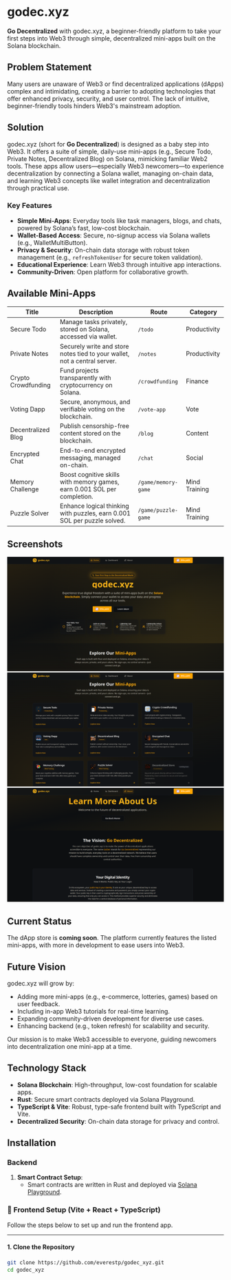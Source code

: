 # godec.xyz

**Go Decentralized** with godec.xyz, a beginner-friendly platform to take your first steps into Web3 through simple, decentralized mini-apps built on the Solana blockchain.

## Problem Statement

Many users are unaware of Web3 or find decentralized applications (dApps) complex and intimidating, creating a barrier to adopting technologies that offer enhanced privacy, security, and user control. The lack of intuitive, beginner-friendly tools hinders Web3's mainstream adoption.

## Solution

godec.xyz (short for **Go Decentralized**) is designed as a baby step into Web3. It offers a suite of simple, daily-use mini-apps (e.g., Secure Todo, Private Notes, Decentralized Blog) on Solana, mimicking familiar Web2 tools. These apps allow users—especially Web3 newcomers—to experience decentralization by connecting a Solana wallet, managing on-chain data, and learning Web3 concepts like wallet integration and decentralization through practical use.

### Key Features
- **Simple Mini-Apps**: Everyday tools like task managers, blogs, and chats, powered by Solana’s fast, low-cost blockchain.
- **Wallet-Based Access**: Secure, no-signup access via Solana wallets (e.g., WalletMultiButton).
- **Privacy & Security**: On-chain data storage with robust token management (e.g., `refreshTokenUser` for secure token validation).
- **Educational Experience**: Learn Web3 through intuitive app interactions.
- **Community-Driven**: Open platform for collaborative growth.

## Available Mini-Apps

| Title                | Description                                                                 | Route                | Category         |
|----------------------|-----------------------------------------------------------------------------|----------------------|------------------|
| Secure Todo          | Manage tasks privately, stored on Solana, accessed via wallet.               | `/todo`              | Productivity     |
| Private Notes        | Securely write and store notes tied to your wallet, not a central server.    | `/notes`             | Productivity     |
| Crypto Crowdfunding  | Fund projects transparently with cryptocurrency on Solana.                   | `/crowdfunding`      | Finance          |
| Voting Dapp          | Secure, anonymous, and verifiable voting on the blockchain.                  | `/vote-app`          | Vote             |
| Decentralized Blog   | Publish censorship-free content stored on the blockchain.                    | `/blog`              | Content          |
| Encrypted Chat       | End-to-end encrypted messaging, managed on-chain.                            | `/chat`              | Social           |
| Memory Challenge     | Boost cognitive skills with memory games, earn 0.001 SOL per completion.     | `/game/memory-game`  | Mind Training    |
| Puzzle Solver        | Enhance logical thinking with puzzles, earn 0.001 SOL per puzzle solved.     | `/game/puzzle-game`  | Mind Training    |

## Screenshots
![Screenshot](public/screenshots/s1.png)
![Screenshot](public/screenshots/s2.png)
![Screenshot](public/screenshots/s3.png)



## Current Status

The dApp store is **coming soon**. The platform currently features the listed mini-apps, with more in development to ease users into Web3.

## Future Vision

godec.xyz will grow by:
- Adding more mini-apps (e.g., e-commerce, lotteries, games) based on user feedback.
- Including in-app Web3 tutorials for real-time learning.
- Expanding community-driven development for diverse use cases.
- Enhancing backend (e.g., token refresh) for scalability and security.

Our mission is to make Web3 accessible to everyone, guiding newcomers into decentralization one mini-app at a time.

## Technology Stack
- **Solana Blockchain**: High-throughput, low-cost foundation for scalable apps.
- **Rust**: Secure smart contracts deployed via Solana Playground.
- **TypeScript & Vite**: Robust, type-safe frontend built with TypeScript and Vite.
- **Decentralized Security**: On-chain data storage for privacy and control.

## Installation

### Backend
1. **Smart Contract Setup**:
   - Smart contracts are written in Rust and deployed via [Solana Playground](https://beta.solpg.io/).
  

### 🚀 Frontend Setup (Vite + React + TypeScript)

Follow the steps below to set up and run the frontend app.

---

#### 1. Clone the Repository

```bash
git clone https://github.com/everestp/godec_xyz.git
cd godec_xyz
